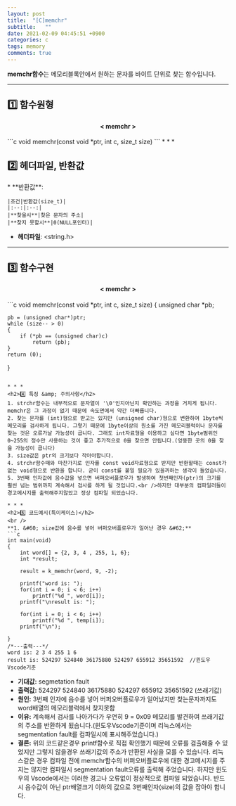 ```yaml
---
layout: post
title:  "[C]memchr"
subtitle:   ""
date: 2021-02-09 04:45:51 +0900
categories: c
tags: memory
comments: true
---
```


**memchr함수**는 메모리블록안에서 원하는 문자를 바이트 단위로 찾는 함수입니다.

* * *
<h2>1️⃣ 함수원형</h2>
<h4 align="middle">&#60; memchr &#62;</h4>
```c
void memchr(const void *ptr, int c, size_t size)
```
* * *
<h2>2️⃣ 헤더파일, 반환값</h2>
* **반환값**:

    |조건|반환값(size_t)|
    |:--:|:--:|
    |**찾을시**|찾은 문자의 주소|
    |**찾지 못할시**|0(NULL포인터)|

* **헤더파일**: &lt;string.h&gt;

* * *
<h2>3️⃣ 함수구현</h2>
<h4 align="middle">&#60; memchr &#62;</h4>
```c
void memchr(const void *ptr, int c, size_t size)
{
	unsigned char *pb;

	pb = (unsigned char*)ptr;
	while (size-- > 0)
	{
		if (*pb == (unsigned char)c)
			return (pb);
	}
	return (0);
}
```

* * *
<h2>4️⃣ 특징 &amp; 주의사항</h2>
1. strchr함수는 내부적으로 문자열이 '\0'인지아닌지 확인하는 과정을 거치게 됩니다. memchr은 그 과정이 없기 때문에 속도면에서 약간 더빠릅니다.
2. 찾는 문자를 (int)형으로 받고는 있지만 (unsigned char)형으로 변환하여 1byte씩 메모리를 검사하게 됩니다. 그렇기 때문에 1byte이상의 원소를 가진 메모리블럭이나 문자를 찾는 것은 오류가날 가능성이 큽니다. 그래도 int자료형을 이용하고 싶다면 1byte범위인 0~255의 정수만 사용하는 것이 좋고 추가적으로 0을 찾으면 안됩니다.(엉뚱한 곳의 0을 찾을 가능성이 큽니다)
3. size값은 ptr의 크기보다 작아야합니다.
4. strchr함수때와 마찬가지로 인자를 const void자료형으로 받지만 반환할때는 const가 없는 void형으로 반환을 합니다. 굳이 const를 붙일 필요가 있을까하는 생각이 들었습니다.
5. 3번째 인자값에 음수값을 넣으면 버퍼오버플로우가 발생하여 첫번째인자(ptr)의 크기를 훨씬 넘는 범위까지 계속해서 검사를 하게 될 것입니다.<br />하지만 대부분의 컴파일러들이 경고메시지를 출력해주지않았고 정상 컴파일 되었습니다.

* * *
<h2>5️⃣ 코드예시(특이케이스)</h2>
<br />
**1. &#60; size값에 음수를 넣어 버퍼오버플로우가 일어난 경우 &#62;**
```c
int main(void)
{
	int word[] = {2, 3, 4 , 255, 1, 6};
	int *result;

	result = k_memchr(word, 9, -2);

    printf("word is: ");
	for(int i = 0; i < 6; i++)
		printf("%d ", word[i]);
	printf("\nresult is: ");

	for(int i = 0; i < 6; i++)
		printf("%d ", temp[i]);
	printf("\n");

}
/*---출력---*/
word is: 2 3 4 255 1 6
result is: 524297 524840 36175880 524297 655912 35651592  //윈도우Vscode기준
```
* **기대값:** segmetation fault
* **출력값:** 524297 524840 36175880 524297 655912 35651592  (쓰래기값)
* **원인:** 3번째 인자에 음수를 넣어 버퍼오버플로우가 일어났지만 찾는문자까지도 word배열의 메모리블럭에서 찾지못함
* **이유:** 계속해서 검사를 나아가다가 우연히 9 = 0x09 메모리를 발견하여 쓰래기값의 주소를 반환하게 됬습니다.(윈도우Vscode기준이며 리눅스에서는 segmentation fault를 컴파일시에 표시해주었습니다.)
* **결론:** 위의 코드같은경우 printf함수로 직접 확인했기 때문에 오류를 검출해줄 수 있었지만 그렇지 않을경우 쓰래기값의 주소가 반환된 사실을 모를 수 있습니다. 리눅스같은 경우 컴파일 전에 memchr함수의 버퍼오버플로우에 대한 경고메시지를 주지는 않지만 컴파일시 segmentation fault오류를 출력해 주었습니다. 하지만 윈도우의 Vscode에서는 이러한 경고나 오류없이 정상적으로 컴파일 되었습니다. 반드시 음수값이 아닌 ptr배열크기 이하의 값으로 3번째인자(size)의 값을 잡아야 합니다.